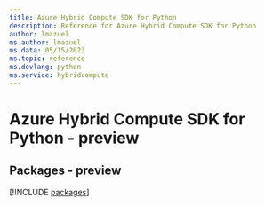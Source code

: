 ```yaml
---
title: Azure Hybrid Compute SDK for Python
description: Reference for Azure Hybrid Compute SDK for Python
author: lmazuel
ms.author: lmazuel
ms.data: 05/15/2023
ms.topic: reference
ms.devlang: python
ms.service: hybridcompute
---
```

# Azure Hybrid Compute SDK for Python - preview
## Packages - preview
[!INCLUDE [packages](hybrid-compute-index.md)]